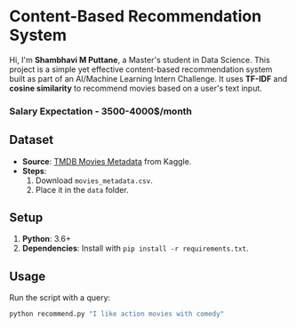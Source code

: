 # Content-Based Recommendation System

Hi, I'm **Shambhavi M Puttane**, a Master's student in Data Science. This project is a simple yet effective content-based recommendation system built as part of an AI/Machine Learning Intern Challenge. It uses **TF-IDF** and **cosine similarity** to recommend movies based on a user's text input.
### Salary Expectation - 3500-4000$/month

## Dataset
- **Source**: [TMDB Movies Metadata](https://www.kaggle.com/tmdb/tmdb-movie-metadata) from Kaggle.
- **Steps**:
  1. Download `movies_metadata.csv`.
  2. Place it in the `data` folder.

## Setup
1. **Python**: 3.6+
2. **Dependencies**: Install with `pip install -r requirements.txt`.

## Usage
Run the script with a query:
```bash
python recommend.py "I like action movies with comedy"


